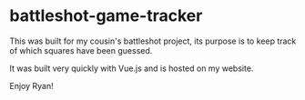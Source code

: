 # battleshot-game-tracker

This was built for my cousin's battleshot project, its purpose is to keep track of which squares have been guessed.

It was built very quickly with Vue.js and is hosted on my website.

Enjoy Ryan!
